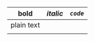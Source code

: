 | **bold**   | ***italic*** | ***`code`*** |
|------------|--------------|--------------|
| plain text |              |              |
|            |              |              |


